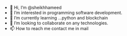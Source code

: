 - 👋 Hi, I’m @sheikhhameed
- 👀 I’m interested in programming software development.
- 🌱 I’m currently learning ...python and blockchain
- 💞️ I’m looking to collaborate on any technologies.
- 📫 How to reach me contact me in mail

<!---
sheikhhameed/sheikhhameed is a ✨ special ✨ repository because its `README.md` (this file) appears on your GitHub profile.
You can click the Preview link to take a look at your changes.
--->
